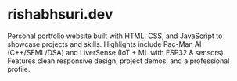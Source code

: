 # rishabhsuri.dev
Personal portfolio website built with HTML, CSS, and JavaScript to showcase projects and skills. Highlights include Pac-Man AI (C++/SFML/DSA) and LiverSense (IoT + ML with ESP32 &amp; sensors). Features clean responsive design, project demos, and a professional profile.

